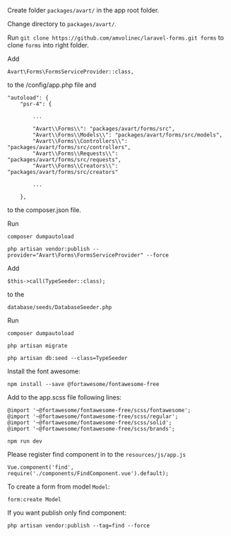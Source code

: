 Create folder `packages/avart/` in the app root folder.

Change directory to `packages/avart/`.

Run `git clone https://github.com/amvolinec/laravel-forms.git forms` to clone `forms` into right folder.

Add 

`Avart\Forms\FormsServiceProvider::class,`

to the /config/app.php file and

    "autoload": {
        "psr-4": {
        
            ...
            
            "Avart\\Forms\\": "packages/avart/forms/src",
            "Avart\\Forms\\Models\\": "packages/avart/forms/src/models",
            "Avart\\Forms\\Controllers\\": "packages/avart/forms/src/controllers",
            "Avart\\Forms\\Requests\\": "packages/avart/forms/src/requests",
            "Avart\\Forms\\Creators\\": "packages/avart/forms/src/creators"
            
            ...
            
        },

to the composer.json file.

Run

`composer dumpautoload`

`php artisan vendor:publish --provider="Avart\Forms\FormsServiceProvider" --force`

Add 

`$this->call(TypeSeeder::class);` 

to the 

`database/seeds/DatabaseSeeder.php`

Run

`composer dumpautoload`

 `php artisan migrate`
 
 `php artisan db:seed --class=TypeSeeder`

Install the font awesome:

`npm install --save @fortawesome/fontawesome-free`

Add to the app.scss file following lines:

    @import '~@fortawesome/fontawesome-free/scss/fontawesome';
    @import '~@fortawesome/fontawesome-free/scss/regular';
    @import '~@fortawesome/fontawesome-free/scss/solid';
    @import '~@fortawesome/fontawesome-free/scss/brands';

`npm run dev`

Please register find component in to the `resources/js/app.js` 

    Vue.component('find', require('./components/FindComponent.vue').default);



To create a form from model `Model`:

`form:create Model`

If you want publish only find component:

    php artisan vendor:publish --tag=find --force 
